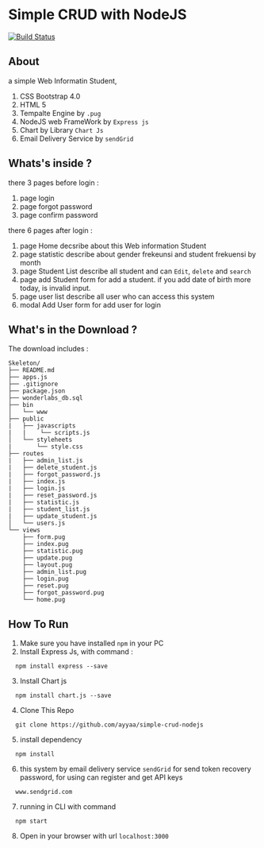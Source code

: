 # Simple CRUD with NodeJS

[![Build Status](https://travis-ci.org/ayyaa/simple-nodejs-crud.svg?branch=master)](https://travis-ci.org/ayyaa/simple-nodejs-crud)

## About

a simple Web Informatin Student, 

1. CSS Bootstrap 4.0
2. HTML 5 
3. Tempalte Engine by `.pug`
4. NodeJS web FrameWork by `Express js` 
5. Chart by Library `Chart Js`
6. Email Delivery Service by `sendGrid`

## Whats's inside ?
there 3 pages before login :
1. page login 
2. page forgot password
3. page confirm password

there 6 pages after login : 
1. page Home 
decsribe about this Web information Student
2. page statistic 
describe about gender frekeunsi and student frekuensi by month 
3. page Student List 
describe all student and can `Edit`, `delete` and `search`
4. page add Student 
form for add a student. if you add date of birth more today, is invalid input.
5. page user list 
describe all user who can access this system
6. modal Add User 
form for add user for login

## What's in the Download ?
The download includes :
```
Skeleton/
├── README.md
├── apps.js
├── .gitignore
├── package.json
├── wonderlabs_db.sql
├── bin
│   └── www
├── public
|   ├── javascripts
|   |    └── scripts.js
│   └── styleheets
|       └── style.css
├── routes
|   ├── admin_list.js
|   ├── delete_student.js
|   ├── forgot_password.js
|   ├── index.js
|   ├── login.js
|   ├── reset_password.js
|   ├── statistic.js
|   ├── student_list.js
|   ├── update_student.js
│   └── users.js
└── views
    ├── form.pug
    ├── index.pug
    ├── statistic.pug
    ├── update.pug
    ├── layout.pug
    ├── admin_list.pug
    ├── login.pug
    ├── reset.pug
    ├── forgot_password.pug
    └── home.pug
```

## How To Run 

1. Make sure you have installed `npm` in your PC
2. Install Express Js, with command :
  ```
    npm install express --save
  ``` 
3. Install Chart js 
  ```
    npm install chart.js --save
  ```
4. Clone This Repo 
  ```
    git clone https://github.com/ayyaa/simple-crud-nodejs
  ```
5. install dependency 
  ```
    npm install
  ```
6. this system by email delivery service `sendGrid` for send token recovery password, for using can register and get API keys
  ```
    www.sendgrid.com
  ```
7. running in CLI with command 
  ```
    npm start
  ```
8. Open in your browser with url `localhost:3000`
